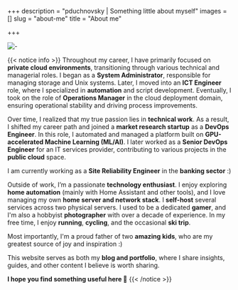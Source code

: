 +++
description = "pduchnovsky | Something little about myself"
images = []
slug = "about-me"
title = "About me"

+++

![-](images/pc.jpg "this is where the magic happens")

{{< notice info >}}
Throughout my career, I have primarily focused on **private cloud environments**, transitioning through various technical and managerial roles. I began as a **System Administrator**, responsible for managing storage and Unix systems. Later, I moved into an **ICT Engineer** role, where I specialized in **automation** and script development. Eventually, I took on the role of **Operations Manager** in the cloud deployment domain, ensuring operational stability and driving process improvements.

Over time, I realized that my true passion lies in **technical work**. As a result, I shifted my career path and joined a **market research startup** as a **DevOps Engineer**. In this role, I automated and managed a platform built on **GPU-accelerated Machine Learning (ML/AI)**. I later worked as a **Senior DevOps Engineer** for an IT services provider, contributing to various projects in the **public cloud** space.

I am currently working as a **Site Reliability Engineer** in the **banking sector** :)

Outside of work, I’m a passionate **technology enthusiast**. I enjoy exploring **home automation** (mainly with Home Assistant and other tools), and I love managing my own **home server and network stack**. I **self-host** several services across two physical servers. I used to be a dedicated **gamer**, and I'm also a hobbyist **photographer** with over a decade of experience. In my free time, I enjoy **running**, **cycling**, and the occasional **ski trip**.

Most importantly, I'm a proud father of two **amazing kids**, who are my greatest source of joy and inspiration :)

This website serves as both my **blog and portfolio**, where I share insights, guides, and other content I believe is worth sharing.

**I hope you find something useful here 🌟**
{{< /notice >}}
